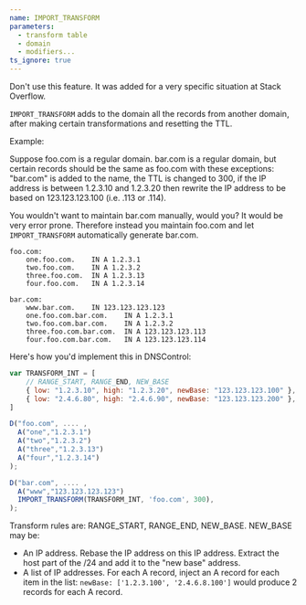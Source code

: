 ```yaml
---
name: IMPORT_TRANSFORM
parameters:
  - transform table
  - domain
  - modifiers...
ts_ignore: true
---
```


Don't use this feature. It was added for a very specific situation at Stack Overflow.

`IMPORT_TRANSFORM` adds to the domain all the records from another
domain, after making certain transformations and resetting the TTL.

Example:

Suppose foo.com is a regular domain.  bar.com is a regular domain,
but certain records should be the same as foo.com with these
exceptions: "bar.com" is added to the name, the TTL is changed to
300, if the IP address is between 1.2.3.10 and 1.2.3.20 then rewrite
the IP address to be based on 123.123.123.100 (i.e. .113 or .114).

You wouldn't want to maintain bar.com manually, would you?  It would
be very error prone. Therefore instead you maintain foo.com and
let `IMPORT_TRANSFORM` automatically generate bar.com.

```text
foo.com:
    one.foo.com.    IN A 1.2.3.1
    two.foo.com.    IN A 1.2.3.2
    three.foo.com.  IN A 1.2.3.13
    four.foo.com.   IN A 1.2.3.14

bar.com:
    www.bar.com.    IN 123.123.123.123
    one.foo.com.bar.com.    IN A 1.2.3.1
    two.foo.com.bar.com.    IN A 1.2.3.2
    three.foo.com.bar.com.  IN A 123.123.123.113
    four.foo.com.bar.com.   IN A 123.123.123.114
```

Here's how you'd implement this in DNSControl:

```javascript
var TRANSFORM_INT = [
    // RANGE_START, RANGE_END, NEW_BASE
    { low: "1.2.3.10", high: "1.2.3.20", newBase: "123.123.123.100" },  //   .10 to .20 rewritten as 123.123.123.100+IP
    { low: "2.4.6.80", high: "2.4.6.90", newBase: "123.123.123.200" },  //   Another rule, just to show that you can have many.
]

D("foo.com", .... ,
  A("one","1.2.3.1")
  A("two","1.2.3.2")
  A("three","1.2.3.13")
  A("four","1.2.3.14")
);

D("bar.com", .... ,
  A("www","123.123.123.123")
  IMPORT_TRANSFORM(TRANSFORM_INT, 'foo.com', 300),
);
```

Transform rules are: RANGE_START, RANGE_END, NEW_BASE.  NEW_BASE may be:

* An IP address.  Rebase the IP address on this IP address. Extract the host part of the /24 and add it to the "new base" address.
* A list of IP addresses. For each A record, inject an A record for each item in the list: `newBase: ['1.2.3.100', '2.4.6.8.100']` would produce 2 records for each A record.

